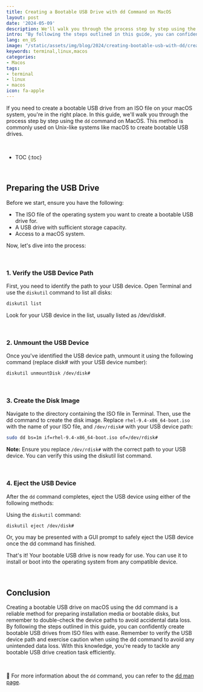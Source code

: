 ```yaml
---
title: Creating a Bootable USB Drive with dd Command on MacOS
layout: post
date: '2024-05-09'
description: We'll walk you through the process step by step using the `dd` command on MacOS.
intro: "By following the steps outlined in this guide, you can confidently create bootable USB drives from ISO files with ease."
lang: en_US
image: "/static/assets/img/blog/2024/creating-bootable-usb-with-dd/creating-bootable-usb-with-dd.jpg"
keywords: terminal,linux,macos
categories:
- Macos
tags:
- terminal
- linux
- macos
icon: fa-apple
---
```


If you need to create a bootable USB drive from an ISO file on your macOS system, you're in the right place. In this guide, we'll walk you through the process step by step using the `dd` command on MacOS. This method is commonly used on Unix-like systems like macOS to create bootable USB drives.

<br>

* TOC 
{:toc}

<br>

## Preparing the USB Drive

Before we start, ensure you have the following:

- The ISO file of the operating system you want to create a bootable USB drive for.
- A USB drive with sufficient storage capacity.
- Access to a macOS system.

Now, let's dive into the process:

<br>

### 1. Verify the USB Device Path

First, you need to identify the path to your USB device. Open Terminal and use the `diskutil` command to list all disks:

```bash
diskutil list
```

Look for your USB device in the list, usually listed as /dev/disk#.

<br>

### 2. Unmount the USB Device

Once you've identified the USB device path, unmount it using the following command (replace disk# with your USB device number):

```bash
diskutil unmountDisk /dev/disk#
```

<br>

### 3. Create the Disk Image

Navigate to the directory containing the ISO file in Terminal. Then, use the dd command to create the disk image. Replace `rhel-9.4-x86_64-boot.iso` with the name of your ISO file, and `/dev/rdisk#` with your USB device path:

```bash
sudo dd bs=1m if=rhel-9.4-x86_64-boot.iso of=/dev/rdisk#
```

**Note:** Ensure you replace `/dev/rdisk#` with the correct path to your USB device. You can verify this using the diskutil list command.

<br>

### 4. Eject the USB Device
After the `dd` command completes, eject the USB device using either of the following methods:

Using the `diskutil` command:

```bash
diskutil eject /dev/disk#
```

Or, you may be presented with a GUI prompt to safely eject the USB device once the dd command has finished.

That's it! Your bootable USB drive is now ready for use. You can use it to install or boot into the operating system from any compatible device.

<br>

## Conclusion

Creating a bootable USB drive on macOS using the dd command is a reliable method for preparing installation media or bootable disks, but remember to double-check the device paths to avoid accidental data loss. By following the steps outlined in this guide, you can confidently create bootable USB drives from ISO files with ease. Remember to verify the USB device path and exercise caution when using the dd command to avoid any unintended data loss. With this knowledge, you're ready to tackle any bootable USB drive creation task efficiently.

<br>

📝 For more information about the `dd` command, you can refer to the [dd man page](https://linux.die.net/man/1/dd).




